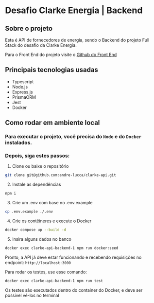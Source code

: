 # Desafio Clarke Energia | Backend

## Sobre o projeto

Esta é API de fornecedores de energia, sendo o Backend do projeto Full Stack do desafio da Clarke Energia.

Para o Front End do projeto visite o [Github do Front End](https://github.com/andre-lucca/clarke-app)

## Principais tecnologias usadas
 - Typescript
 - Node.js
 - Express.js
 - PrismaORM
 - Jest
 - Docker

## Como rodar em ambiente local

### Para executar o projeto, você precisa do `Node` e do `Docker` instalados.

### Depois, siga estes passos:

1. Clone ou baixe o repositório

```bash
git clone git@github.com:andre-lucca/clarke-api.git
```

2. Instale as dependências

```bash
npm i
```

3. Crie um .env com base no .env.example

```bash
cp .env.example ./.env
```

4. Crie os contêineres e execute o Docker

```bash
docker compose up --build -d
```

5. Insira alguns dados no banco

```bash
docker exec clarke-api-backend-1 npm run docker:seed
```
Pronto, a API já deve estar funcionando e recebendo requisições no endpoint:
`http://localhost:3000`

Para rodar os testes, use esse comando:

```bash
docker exec clarke-api-backend-1 npm run test
```

Os testes são executados dentro do container do Docker, e deve ser possível vê-los no terminal